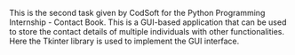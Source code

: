 This is the second task given by CodSoft for the Python Programming Internship - Contact Book.
This is a GUI-based application that can be used to store the contact details of multiple individuals with other functionalities. Here the Tkinter library is used to implement the GUI interface.

